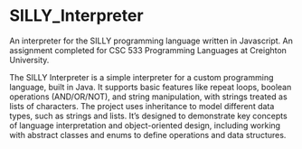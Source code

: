 # SILLY_Interpreter
An interpreter for the SILLY programming language written in Javascript. An assignment completed for CSC 533 Programming Languages at Creighton University.

The SILLY Interpreter is a simple interpreter for a custom programming language, built in Java. It supports basic features like repeat loops, boolean operations (AND/OR/NOT), and string manipulation, with strings treated as lists of characters. The project uses inheritance to model different data types, such as strings and lists. It’s designed to demonstrate key concepts of language interpretation and object-oriented design, including working with abstract classes and enums to define operations and data structures.
